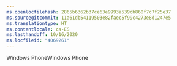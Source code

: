 ```yaml
---
ms.openlocfilehash: 2865b6362b37ce63e9993a539cb860f7c7f25e37
ms.sourcegitcommit: 11a61db54119503e82faec5f99c4273e8d1247e5
ms.translationtype: HT
ms.contentlocale: ca-ES
ms.lasthandoff: 10/16/2020
ms.locfileid: "4069261"
---
```

<span data-ttu-id="ef755-101">Windows Phone</span><span class="sxs-lookup"><span data-stu-id="ef755-101">Windows Phone</span></span>